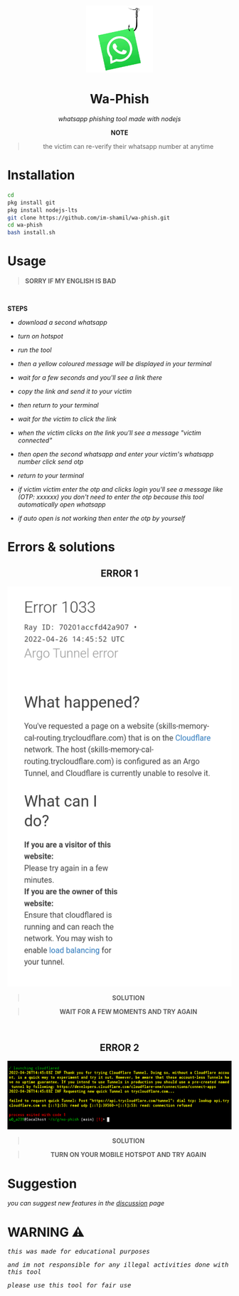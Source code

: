 <div align="center">
<img src=".assets/wa-phish.png" width="150" height="150">

# Wa-Phish

*whatsapp phishing tool made with nodejs*

**NOTE**

> the victim can re-verify their whatsapp number at anytime 

</div>

# Installation

```bash
cd
pkg install git
pkg install nodejs-lts
git clone https://github.com/im-shamil/wa-phish.git
cd wa-phish
bash install.sh
```

# Usage

> **SORRY IF MY ENGLISH IS BAD**
<br>

**STEPS**


- *download a second whatsapp*

- *turn on hotspot*

- *run the tool*

- *then a yellow coloured message will be displayed in your terminal*

- *wait for a few seconds and you'll see a link there*

- *copy the link and send it to your victim*

- *then return to your terminal*

- *wait for the victim to click the link*

- *when the victim clicks on the link you'll see a message "victim connected"*

- *then open the second whatsapp and enter your victim's whatsapp number click send otp*

- *return to your terminal*

- *if victim victim enter the otp and clicks login you'll see a message like (OTP: xxxxxx) you don't need to enter the otp because this tool automatically open whatsapp*

- *if auto open is not working then enter the otp by yourself*


# Errors & solutions

<div align="center">

## ERROR 1

<img src=".assets/error-1033.png">

> **SOLUTION**

> __WAIT FOR A FEW MOMENTS AND TRY AGAIN__

<br>

## ERROR 2

<img src=".assets/error-hotspot.png">

> **SOLUTION**

> __TURN ON YOUR MOBILE HOTSPOT AND TRY AGAIN__

</div>

# Suggestion

*you can suggest new features in the [discussion](https://github.com/im-shamil/wa-phish/discussions) page*

# WARNING ⚠️

<kbd>

_this was made for educational purposes_

_and im not responsible for any illegal activities done with this tool_

_please use this tool for fair use_

</kbd>
